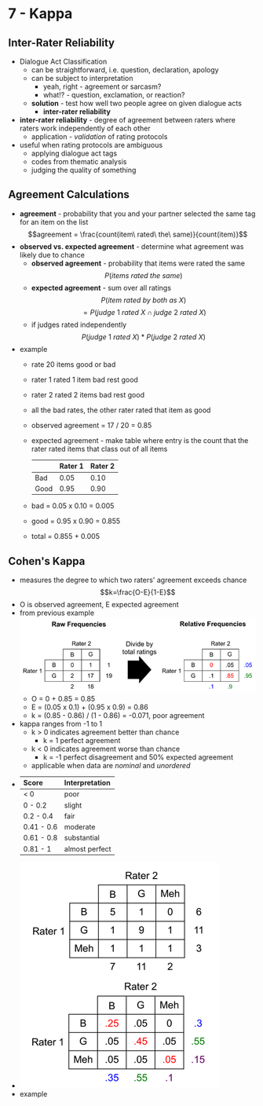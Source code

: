 # 7 - Kappa

## Inter-Rater Reliability
- Dialogue Act Classification
  - can be straightforward, i.e. question, declaration, apology
  - can be subject to interpretation
    - yeah, right - agreement or sarcasm?
    - what!? - question, exclamation, or reaction?
  - **solution** - test how well two people agree on given dialogue acts
    - **inter-rater reliability**
- **inter-rater reliability** - degree of agreement between raters where raters work independently of each other
  - application - *validation* of rating protocols
- useful when rating protocols are ambiguous
  - applying dialogue act tags
  - codes from thematic analysis
  - judging the quality of something
## Agreement Calculations
- **agreement** - probability that you and your partner selected the same tag for an item on the list
$$agreement = \frac{count(item\ rated\ the\ same)}{count(item)}$$
- **observed vs. expected agreement** - determine what agreement was likely due to chance
  - **observed agreement** - probability that items were rated the same
$$P(items\ rated\ the\ same)$$
  - **expected agreement** - sum over all ratings
$$P(item\ rated\ by\ both\ as\ X)$$
$$=P(judge\ 1\ rated\ X \cap judge\ 2\ rated\ X)$$
  - if judges rated independently
$$P(judge\ 1\ rated\ X) * P(judge\ 2\ rated\ X)$$
- example
  - rate 20 items good or bad
  - rater 1 rated 1 item bad rest good
  - rater 2 rated 2 items bad rest good
  - all the bad rates, the other rater rated that item as good
  - observed agreement = 17 / 20 = 0.85
  - expected agreement - make table where entry is the count that the rater rated items that class out of all items

    | | Rater 1 | Rater 2 |
    | -----|-------|------|
    |Bad|0.05|0.10|
    |Good|0.95|0.90
  - bad = 0.05 x 0.10 = 0.005
  - good = 0.95 x 0.90 = 0.855
  - total = 0.855 + 0.005

## Cohen's Kappa
- measures the degree to which two raters' agreement exceeds chance
$$k=\frac{O-E}{1-E}$$
- O is observed agreement, E expected agreement
- from previous example ![](images/kappa1.png)
  - O = 0 + 0.85 = 0.85
  - E = (0.05 x 0.1) + (0.95 x 0.9) = 0.86
  - k = (0.85 - 0.86) / (1 - 0.86) = -0.071, poor agreement
- kappa ranges from -1 to 1
  - k > 0 indicates agreement better than chance
    - k = 1 perfect agreement
  - k < 0 indicates agreement worse than chance
    - k = -1 perfect disagreement and 50% expected agreement
  - applicable when data are *nominal* and *unordered*
- |Score|Interpretation|
  |---|---|
  |< 0|poor|
  |0 - 0.2|slight|
  |0.2 - 0.4|fair|
  |0.41 - 0.6|moderate|
  |0.61 - 0.8|substantial|
  |0.81 - 1|almost perfect|
- ![](images/kappa2.png)
- example